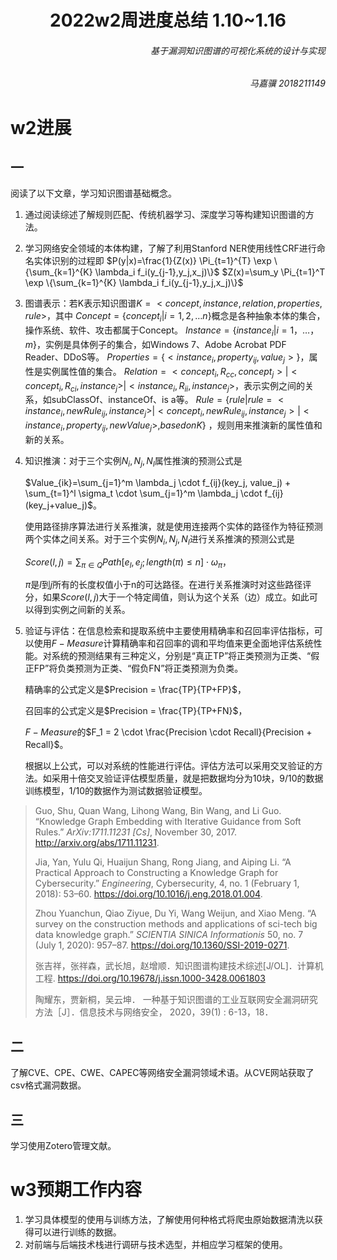 <h1 align="center">2022w2周进度总结 1.10~1.16</h1>

<h6 align="right">基于漏洞知识图谱的可视化系统的设计与实现</h6>

<h6 align="right">马嘉骥 2018211149</h6>

# w2进展

## 一

阅读了以下文章，学习知识图谱基础概念。

1. 通过阅读综述了解规则匹配、传统机器学习、深度学习等构建知识图谱的方法。

2. 学习网络安全领域的本体构建，了解了利用Stanford NER使用线性CRF进行命名实体识别的过程即
    $P(y|x)=\frac{1}{Z(x)} \Pi_{t=1}^{T} \exp \{\sum_{k=1}^{K} \lambda_i  f_i(y_{j-1},y_j,x_j)\}$
    $Z(x)=\sum_y \Pi_{t=1}^T \exp \{\sum_{k=1}^{K} \lambda_i  f_i(y_{j-1},y_j,x_j)\}$​

3. 图谱表示：若K表示知识图谱$K=<concept, instance, relation, properties, rule>$，其中
    $Concept=\{concept_i | i=1,2,…n\}$概念是各种抽象本体的集合，操作系统、软件、攻击都属于Concept。
    $Instance=\{instance_i|i=1，…，m\}$，实例是具体例子的集合，如Windows 7、Adobe  Acrobat PDF Reader、DDoS等。
    $Properties=\{<instance_i, property_{ij},value_j>\}$，属性是实例属性值的集合。
    $Relation=<concept_i,R_{cc},concept_j>|<concept_i,R_{ci},instance_j>|<instance_i,R_{ii},instance_j>$，表示实例之间的关系，如subClassOf、instanceOf、is a等。
    $Rule=\{rule|rule=<instance_i,newRule_{ij},instance_j>|<concept_i,newRule_{ij},instance_j>|<instance_i,property_{ij},newValue_j>,based on K\}$ ，规则用来推演新的属性值和新的关系。

4. 知识推演：对于三个实例$N_i, N_j, N_l$属性推演的预测公式是
   
    $Value_{ik}=\sum_{j=1}^m \lambda_j \cdot f_{ij}(key_j, value_j) + \sum_{t=1}^l \sigma_t \cdot \sum_{j=1}^m \lambda_j \cdot f_{ij}(key_j+value_j)$。
   
    使用路径排序算法进行关系推演，就是使用连接两个实体的路径作为特征预测两个实体之间关系。对于三个实例$N_i, N_j, N_l$进行关系推演的预测公式是
   
    $Score(l,j)=\sum_{\pi \in Q} Path[e_l,e_j;length(\pi) \le n] \cdot \omega_{\pi}$，
   
    $\pi$是$l$到$j$所有的长度权值小于n的可达路径。在进行关系推演时对这些路径评分，如果$Score(l,j)$大于一个特定阈值，则认为这个关系（边）成立。如此可以得到实例之间新的关系。

5. 验证与评估：在信息检索和提取系统中主要使用精确率和召回率评估指标，可以使用$F-Measure$计算精确率和召回率的调和平均值来更全面地评估系统性能。对系统的预测结果有三种定义，分别是“真正TP”将正类预测为正类、“假正FP”将负类预测为正类、“假负FN”将正类预测为负类。
   
    精确率的公式定义是$Precision = \frac{TP}{TP+FP}$，
   
    召回率的公式定义是$Precision = \frac{TP}{TP+FN}$，
   
    $F-Measure$的$F_1 = 2 \cdot \frac{Precision \cdot Recall}{Precision + Recall}$。
   
    根据以上公式，可以对系统的性能进行评估。评估方法可以采用交叉验证的方法。如采用十倍交叉验证评估模型质量，就是把数据均分为10块，9/10的数据训练模型，1/10的数据作为测试数据验证模型。

> Guo, Shu, Quan Wang, Lihong Wang, Bin Wang, and Li Guo. “Knowledge Graph Embedding with Iterative Guidance from Soft Rules.” *ArXiv:1711.11231 [Cs]*, November 30, 2017. http://arxiv.org/abs/1711.11231.
> 
> Jia, Yan, Yulu Qi, Huaijun Shang, Rong Jiang, and Aiping Li. “A Practical Approach to Constructing a Knowledge Graph for Cybersecurity.” *Engineering*, Cybersecurity, 4, no. 1 (February 1, 2018): 53–60. https://doi.org/10.1016/j.eng.2018.01.004.
> 
> Zhou Yuanchun, Qiao Ziyue, Du Yi, Wang Weijun, and Xiao Meng. “A survey on the construction methods and applications of sci-tech big data knowledge graph.” *SCIENTIA SINICA Informationis* 50, no. 7 (July 1, 2020): 957–87. https://doi.org/10.1360/SSI-2019-0271.
> 
> 张吉祥，张祥森，武长旭，赵增顺．知识图谱构建技术综述[J/OL]．计算机工程. https://doi.org/10.19678/j.issn.1000-3428.0061803
> 
> 陶耀东，贾新桐，吴云坤． 一种基于知识图谱的工业互联网安全漏洞研究方法［J］．信息技术与网络安全， 2020，39(1) : 6-13，18．

## 二

了解CVE、CPE、CWE、CAPEC等网络安全漏洞领域术语。从CVE网站获取了csv格式漏洞数据。

## 三

学习使用Zotero管理文献。

# w3预期工作内容

1. 学习具体模型的使用与训练方法，了解使用何种格式将爬虫原始数据清洗以获得可以进行训练的数据。
2. 对前端与后端技术栈进行调研与技术选型，并相应学习框架的使用。
